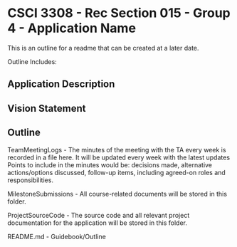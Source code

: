 # CSCI 3308 - Rec Section 015 - Group 4 - Application Name

This is an outline for a readme that can be created at a later date.

Outline Includes:

## Application Description

## Vision Statement

## Outline

TeamMeetingLogs - The minutes of the meeting with the TA every week is recorded in a file here. It will be updated every week with the latest updates Points to include in the minutes would be: decisions made, alternative actions/options discussed, follow-up items, including agreed-on roles and responsibilities.

MilestoneSubmissions - All course-related documents will be stored in this folder.

ProjectSourceCode - The source code and all relevant project documentation for the application will be stored in this folder.

README.md - Guidebook/Outline